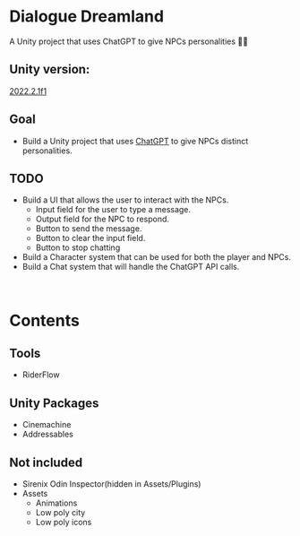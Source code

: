 # **Dialogue Dreamland**
A Unity project that uses ChatGPT to give NPCs personalities 🤖💬

## Unity version:
[2022.2.1f1](./ProjectSettings/ProjectVersion.txt)

## Goal
- Build a Unity project that uses [ChatGPT](https://openai.com/blog/chatgpt/) to give NPCs distinct personalities.

## TODO
- Build a UI that allows the user to interact with the NPCs.
    - Input field for the user to type a message.
    - Output field for the NPC to respond.
    - Button to send the message.
    - Button to clear the input field.
    - Button to stop chatting
- Build a Character system that can be used for both the player and NPCs.
- Build a Chat system that will handle the ChatGPT API calls.

<br> 

# Contents

## **Tools**
- RiderFlow

## **Unity Packages**
- Cinemachine
- Addressables

## **Not included**
- Sirenix Odin Inspector(hidden in Assets/Plugins)
- Assets
    - Animations
    - Low poly city
    - Low poly icons

